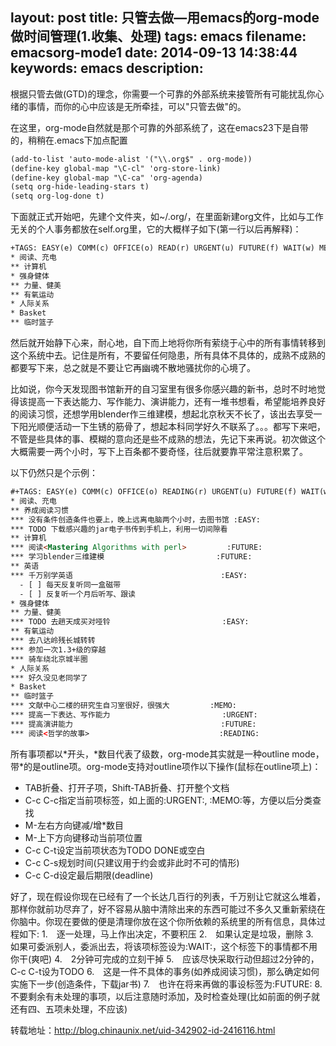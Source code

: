 layout: post
title: 只管去做—用emacs的org-mode做时间管理(1.收集、处理)
tags: emacs
filename: emacsorg-mode1
date: 2014-09-13 14:38:44
keywords: emacs
description:
---
根据只管去做(GTD)的理念，你需要一个可靠的外部系统来接管所有可能扰乱你心绪的事情，而你的心中应该是无所牵挂，可以"只管去做"的。
<!--more-->
在这里，org-mode自然就是那个可靠的外部系统了，这在emacs23下是自带的，稍稍在.emacs下加点配置
```xml
(add-to-list 'auto-mode-alist '("\\.org$" . org-mode))
(define-key global-map "\C-cl" 'org-store-link)
(define-key global-map "\C-ca" 'org-agenda)
(setq org-hide-leading-stars t)
(setq org-log-done t)
```

下面就正式开始吧，先建个文件夹，如~/.org/，在里面新建org文件，比如与工作无关的个人事务都放在self.org里，它的大概样子如下(第一行以后再解释)：
```html
+TAGS: EASY(e) COMM(c) OFFICE(o) READ(r) URGENT(u) FUTURE(f) WAIT(w) MEMO(m)
* 阅读、充电
** 计算机
* 强身健体
** 力量、健美
** 有氧运动
* 人际关系
* Basket
** 临时篮子
```
然后就开始静下心来，耐心地，自下而上地将你所有萦绕于心中的所有事情转移到这个系统中去。记住是所有，不要留任何隐患，所有具体不具体的，成熟不成熟的都要写下来，总之就是不要让它再幽魂不散地骚扰你的心境了。

比如说，你今天发现图书馆新开的自习室里有很多你感兴趣的新书，总时不时地觉得该提高一下表达能力、写作能力、演讲能力，还有一堆书想看，希望能培养良好的阅读习惯，还想学用blender作三维建模，想起北京秋天不长了，该出去享受一下阳光顺便活动一下生锈的筋骨了，想起本科同学好久不联系了。。。都写下来吧，不管是些具体的事、模糊的意向还是些不成熟的想法，先记下来再说。初次做这个大概需要一两个小时，写下上百条都不要奇怪，往后就要靠平常注意积累了。

以下仍然只是个示例：
```html
#+TAGS: EASY(e) COMM(c) OFFICE(o) READING(r) URGENT(u) FUTURE(f) WAIT(w) MEMO(m)
* 阅读、充电
** 养成阅读习惯
*** 没有条件创造条件也要上，晚上远离电脑两个小时，去图书馆 :EASY:
*** TODO 下载感兴趣的jar电子书传到手机上，利用一切间隙看
** 计算机
*** 阅读<Mastering Algorithms with perl>         :FUTURE:
*** 学习blender三维建模                         :FUTURE:
** 英语
*** 千万别学英语                                 :EASY:
  - [ ] 每天反复听同一盒磁带
  - [ ] 反复听一个月后听写、跟读
* 强身健体
** 力量、健美
*** TODO 去趟天成买对哑铃                         :EASY:
** 有氧运动
*** 去八达岭残长城转转
*** 参加一次1.3+级的穿越
*** 骑车绕北京城半圈
* 人际关系
*** 好久没见老同学了
* Basket
** 临时篮子
*** 文献中心二楼的研究生自习室很好，很强大         :MEMO:
*** 提高一下表达、写作能力                         :URGENT:
*** 提高演讲能力                                 :FUTURE:
*** 阅读<哲学的故事>                             :READING:
```
所有事项都以&#42;开头，&#42;数目代表了级数，org-mode其实就是一种outline mode，带&#42;的是outline项。org-mode支持对outline项作以下操作(鼠标在outline项上)：
- TAB折叠、打开子项，Shift-TAB折叠、打开整个文档
- C-c C-c指定当前项标签，如上面的:URGENT:, :MEMO:等，方便以后分类查找
- M-左右方向键减/增&#42;数目
- M-上下方向键移动当前项位置
- C-c C-t设定当前项状态为TODO DONE或空白
- C-c C-s规划时间(只建议用于约会或非此时不可的情形)
- C-c C-d设定最后期限(deadline)

好了，现在假设你现在已经有了一个长达几百行的列表，千万别让它就这么堆着，那样你就前功尽弃了，好不容易从脑中清除出来的东西可能过不多久又重新萦绕在你脑中。你现在要做的便是清理你放在这个你所依赖的系统里的所有信息，具体过程如下:
1.　逐一处理，马上作出决定，不要积压
2.　如果认定是垃圾，删除
3.　如果可委派别人，委派出去，将该项标签设为:WAIT:，这个标签下的事情都不用你干(爽吧)
4.　2分钟可完成的立刻干掉
5.　应该尽快采取行动但超过2分钟的，C-c C-t设为TODO
6.　这是一件不具体的事务(如养成阅读习惯)，那么确定如何实施下一步(创造条件，下载jar书)
7.　也许在将来再做的事设标签为:FUTURE:
8.　不要剩余有未处理的事项，以后注意随时添加，及时检查处理(比如前面的例子就还有四、五项未处理，不应该)

转载地址：http://blog.chinaunix.net/uid-342902-id-2416116.html